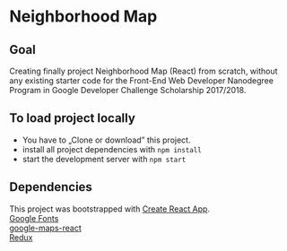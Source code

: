 # Neighborhood Map

## Goal
Creating finally project Neighborhood Map (React) from scratch, without any existing starter code for the Front-End Web Developer Nanodegree Program in Google Developer Challenge Scholarship 2017/2018.

## To load project locally
* You have to „Clone or download” this project.
* install all project dependencies with `npm install`
* start the development server with `npm start`

## Dependencies
This project was bootstrapped with [Create React App](https://github.com/facebookincubator/create-react-app).<br/>
[Google Fonts](https://fonts.google.com/specimen/Merienda?selection.family=Merienda) <br/>
[google-maps-react](https://www.npmjs.com/package/google-maps-react) <br/>
[Redux](https://github.com/reduxjs/redux) <br/>
